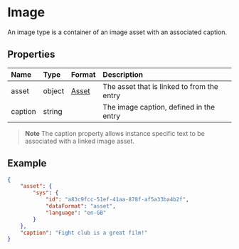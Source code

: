 # Image
An image type is a container of an image asset with an associated caption.

## Properties

| Name | Type | Format | Description |
| :------- | :--- | :----- | :---------- |
| asset | object | [Asset](/model/link.md) | The asset that is linked to from the entry |
| caption | string |  | The image caption, defined in the entry |

> **Note** The caption property allows instance specific text to be associated with a linked image asset.

## Example

```json
{
    "asset": {
        "sys": {
            "id": "a83c9fcc-51ef-41aa-878f-af5a33ba4b2f",
            "dataFormat": "asset",
            "language": "en-GB"
        }
    },
    "caption": "Fight club is a great film!"
}
```
